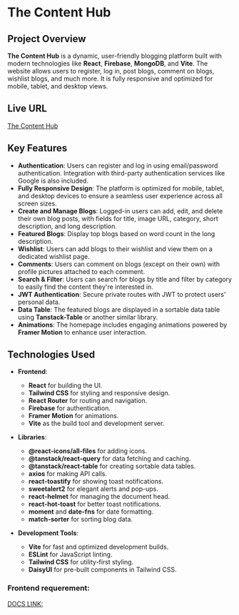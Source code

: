 # The Content Hub

## Project Overview

**The Content Hub** is a dynamic, user-friendly blogging platform built with modern technologies like **React**, **Firebase**, **MongoDB**, and **Vite**. The website allows users to register, log in, post blogs, comment on blogs, wishlist blogs, and much more. It is fully responsive and optimized for mobile, tablet, and desktop views.

## Live URL

[The Content Hub](https://content-hub-24.web.app/)

## Key Features

- **Authentication**: Users can register and log in using email/password authentication. Integration with third-party authentication services like Google is also included.
- **Fully Responsive Design**: The platform is optimized for mobile, tablet, and desktop devices to ensure a seamless user experience across all screen sizes.
- **Create and Manage Blogs**: Logged-in users can add, edit, and delete their own blog posts, with fields for title, image URL, category, short description, and long description.
- **Featured Blogs**: Display top blogs based on word count in the long description.
- **Wishlist**: Users can add blogs to their wishlist and view them on a dedicated wishlist page.
- **Comments**: Users can comment on blogs (except on their own) with profile pictures attached to each comment.
- **Search & Filter**: Users can search for blogs by title and filter by category to easily find the content they're interested in.
- **JWT Authentication**: Secure private routes with JWT to protect users' personal data.
- **Data Table**: The featured blogs are displayed in a sortable data table using **Tanstack-Table** or another similar library.
- **Animations**: The homepage includes engaging animations powered by **Framer Motion** to enhance user interaction.

## Technologies Used

- **Frontend**:
  - **React** for building the UI.
  - **Tailwind CSS** for styling and responsive design.
  - **React Router** for routing and navigation.
  - **Firebase** for authentication.
  - **Framer Motion** for animations.
  - **Vite** as the build tool and development server.
  
- **Libraries**:
  - **@react-icons/all-files** for adding icons.
  - **@tanstack/react-query** for data fetching and caching.
  - **@tanstack/react-table** for creating sortable data tables.
  - **axios** for making API calls.
  - **react-toastify** for showing toast notifications.
  - **sweetalert2** for elegant alerts and pop-ups.
  - **react-helmet** for managing the document head.
  - **react-hot-toast** for better toast notifications.
  - **moment** and **date-fns** for date formatting.
  - **match-sorter** for sorting blog data.
  
- **Development Tools**:
  - **Vite** for fast and optimized development builds.
  - **ESLint** for JavaScript linting.
  - **Tailwind CSS** for utility-first styling.
  - **DaisyUI** for pre-built components in Tailwind CSS.

### Frontend requerement:

[DOCS LINK:](https://docs.google.com/document/d/1BmkQilfhFTLDeF_KOWKThBV8iATvSHfon93pMuk8hd4/edit?tab=t.0)  


